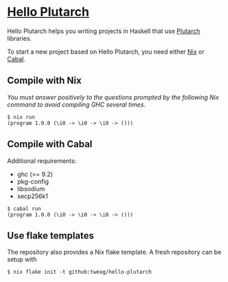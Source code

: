 # [Hello Plutarch](https://github.com/tweag/hello-plutarch)

Hello Plutarch helps you writing projects in Haskell that use
[Plutarch](https://github.com/Plutonomicon/plutarch-plutus) libraries.

To start a new project based on Hello Plutarch, you need either
[Nix](https://nixos.org) or [Cabal](https://www.haskell.org/cabal/).

## Compile with Nix

_You must answer positively to the questions prompted by the following Nix
command to avoid compiling GHC several times._

```console
$ nix run
(program 1.0.0 (\i0 -> \i0 -> \i0 -> ()))
```

## Compile with Cabal

Additional requirements:
- ghc (>= 9.2)
- pkg-config
- libsodium
- secp256k1

```console
$ cabal run
(program 1.0.0 (\i0 -> \i0 -> \i0 -> ()))
```

## Use flake templates

The repository also provides a Nix flake template.
A fresh repository can be setup with
```console
$ nix flake init -t github:tweag/hello-plutarch
```

